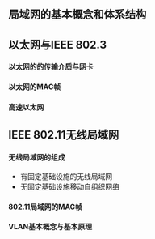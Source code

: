 ## 局域网的基本概念和体系结构





## 以太网与IEEE 802.3





#### 以太网的的传输介质与网卡



#### 以太网的MAC帧



#### 高速以太网





## IEEE 802.11无线局域网



#### 无线局域网的组成

- 有固定基础设施的无线局域网
- 无固定基础设施移动自组织网络

#### 802.11局域网的MAC帧





#### VLAN基本概念与基本原理
